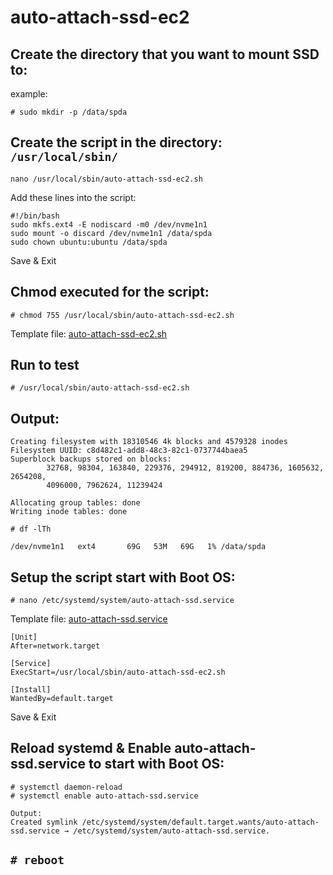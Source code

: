 # auto-attach-ssd-ec2

## Create the directory that you want to mount SSD to:
example: 
```
# sudo mkdir -p /data/spda
```

## Create the script in the directory: ``/usr/local/sbin/``
```
nano /usr/local/sbin/auto-attach-ssd-ec2.sh
```
Add these lines into the script:
```
#!/bin/bash
sudo mkfs.ext4 -E nodiscard -m0 /dev/nvme1n1
sudo mount -o discard /dev/nvme1n1 /data/spda
sudo chown ubuntu:ubuntu /data/spda
```
Save & Exit 
## Chmod executed for the script:

```
# chmod 755 /usr/local/sbin/auto-attach-ssd-ec2.sh

```
Template file: [auto-attach-ssd-ec2.sh](https://github.com/trinv/auto-attach-ssd-ec2/blob/main/auto-attach-ssd-ec2.sh)
## Run to test
```
# /usr/local/sbin/auto-attach-ssd-ec2.sh
```
## Output:
```
Creating filesystem with 18310546 4k blocks and 4579328 inodes
Filesystem UUID: c8d482c1-add8-48c3-82c1-0737744baea5
Superblock backups stored on blocks:
        32768, 98304, 163840, 229376, 294912, 819200, 884736, 1605632, 2654208,
        4096000, 7962624, 11239424

Allocating group tables: done
Writing inode tables: done

```

```
# df -lTh

/dev/nvme1n1   ext4       69G   53M   69G   1% /data/spda
```
## Setup the script start with Boot OS:

```
# nano /etc/systemd/system/auto-attach-ssd.service
```
Template file: [auto-attach-ssd.service](https://github.com/trinv/auto-attach-ssd-ec2/blob/main/auto-attach-ssd.service)
```
[Unit]
After=network.target

[Service]
ExecStart=/usr/local/sbin/auto-attach-ssd-ec2.sh

[Install]
WantedBy=default.target
```
Save & Exit

## Reload systemd & Enable auto-attach-ssd.service to start with Boot OS:
```
# systemctl daemon-reload
# systemctl enable auto-attach-ssd.service
```
```
Output:
Created symlink /etc/systemd/system/default.target.wants/auto-attach-ssd.service → /etc/systemd/system/auto-attach-ssd.service.
```

## ```# reboot```
